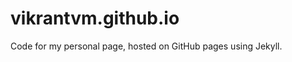 vikrantvm.github.io
=====================

Code for my personal page, hosted on GitHub pages using Jekyll.

